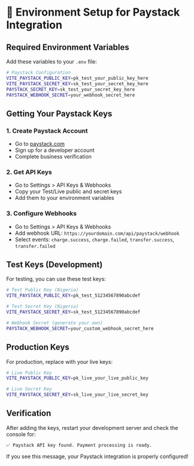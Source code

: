 # 🔧 Environment Setup for Paystack Integration

## Required Environment Variables

Add these variables to your `.env` file:

```bash
# Paystack Configuration
VITE_PAYSTACK_PUBLIC_KEY=pk_test_your_public_key_here
VITE_PAYSTACK_SECRET_KEY=sk_test_your_secret_key_here
PAYSTACK_SECRET_KEY=sk_test_your_secret_key_here
PAYSTACK_WEBHOOK_SECRET=your_webhook_secret_here
```

## Getting Your Paystack Keys

### 1. Create Paystack Account
- Go to [paystack.com](https://paystack.com)
- Sign up for a developer account
- Complete business verification

### 2. Get API Keys
- Go to Settings > API Keys & Webhooks
- Copy your Test/Live public and secret keys
- Add them to your environment variables

### 3. Configure Webhooks
- Go to Settings > API Keys & Webhooks
- Add webhook URL: `https://yourdomain.com/api/paystack/webhook`
- Select events: `charge.success`, `charge.failed`, `transfer.success`, `transfer.failed`

## Test Keys (Development)

For testing, you can use these test keys:

```bash
# Test Public Key (Nigeria)
VITE_PAYSTACK_PUBLIC_KEY=pk_test_51234567890abcdef

# Test Secret Key (Nigeria)  
VITE_PAYSTACK_SECRET_KEY=sk_test_51234567890abcdef

# Webhook Secret (generate your own)
PAYSTACK_WEBHOOK_SECRET=your_custom_webhook_secret_here
```

## Production Keys

For production, replace with your live keys:

```bash
# Live Public Key
VITE_PAYSTACK_PUBLIC_KEY=pk_live_your_live_public_key

# Live Secret Key
VITE_PAYSTACK_SECRET_KEY=sk_live_your_live_secret_key
```

## Verification

After adding the keys, restart your development server and check the console for:

```
✅ Paystack API key found. Payment processing is ready.
```

If you see this message, your Paystack integration is properly configured!
